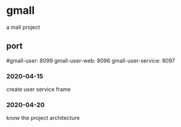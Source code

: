 # gmall
a mall project
## port
#gmall-user: 8099
gmall-user-web: 8096
gmall-user-service: 8097

### 2020-04-15
create user service frame

### 2020-04-20
know the project architecture
